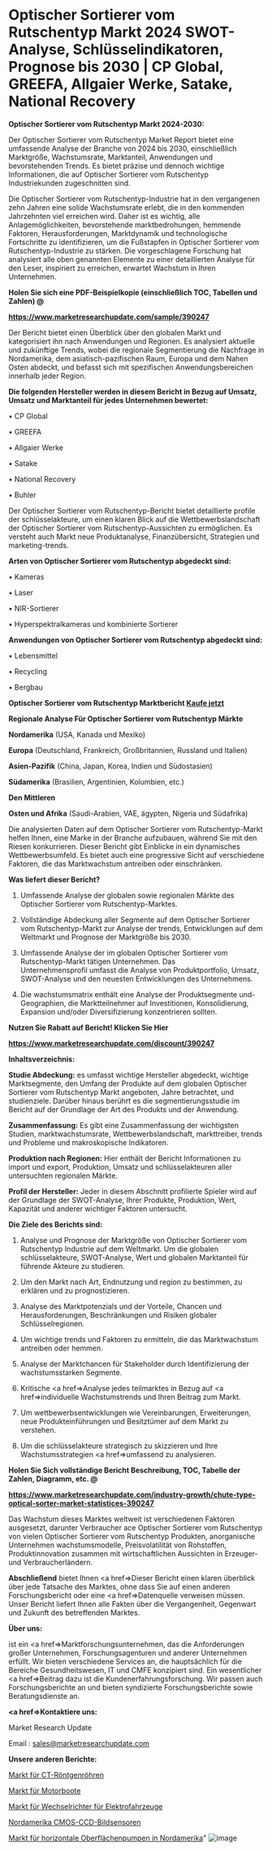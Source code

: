 # Optischer Sortierer vom Rutschentyp Markt 2024 SWOT-Analyse, Schlüsselindikatoren, Prognose bis 2030 | CP Global, GREEFA, Allgaier Werke, Satake, National Recovery

<strong>Optischer Sortierer vom Rutschentyp Markt 2024-2030:</strong>

Der Optischer Sortierer vom Rutschentyp Market Report bietet eine umfassende Analyse der Branche von 2024 bis 2030, einschließlich Marktgröße, Wachstumsrate, Marktanteil, Anwendungen und bevorstehenden Trends. Es bietet präzise und dennoch wichtige Informationen, die auf Optischer Sortierer vom Rutschentyp Industriekunden zugeschnitten sind.

Die Optischer Sortierer vom Rutschentyp-Industrie hat in den vergangenen zehn Jahren eine solide Wachstumsrate erlebt, die in den kommenden Jahrzehnten viel erreichen wird. Daher ist es wichtig, alle Anlagemöglichkeiten, bevorstehende marktbedrohungen, hemmende Faktoren, Herausforderungen, Marktdynamik und technologische Fortschritte zu identifizieren, um die Fußstapfen in Optischer Sortierer vom Rutschentyp-Industrie zu stärken. Die vorgeschlagene Forschung hat analysiert alle oben genannten Elemente zu einer detaillierten Analyse für den Leser, inspiriert zu erreichen, erwartet Wachstum in Ihren Unternehmen.



<strong>Holen Sie sich eine PDF-Beispielkopie (einschließlich TOC, Tabellen und Zahlen) @
</strong>

<strong><a href=https://www.marketresearchupdate.com/sample/390247>

<strong>https://www.marketresearchupdate.com/sample/390247</u></font></a></strong></strong>

Der Bericht bietet einen Überblick über den globalen Markt und kategorisiert ihn nach Anwendungen und Regionen. Es analysiert aktuelle und zukünftige Trends, wobei die regionale Segmentierung die Nachfrage in Nordamerika, dem asiatisch-pazifischen Raum, Europa und dem Nahen Osten abdeckt, und befasst sich mit spezifischen Anwendungsbereichen innerhalb jeder Region.



<strong>Die folgenden Hersteller werden in diesem Bericht in Bezug auf Umsatz, Umsatz und Marktanteil für jedes Unternehmen bewertet:</strong>

• CP Global

• GREEFA

• Allgaier Werke

• Satake

• National Recovery

• Buhler

Der Optischer Sortierer vom Rutschentyp-Bericht bietet detaillierte profile der schlüsselakteure, um einen klaren Blick auf die Wettbewerbslandschaft der Optischer Sortierer vom Rutschentyp-Aussichten zu ermöglichen. Es versteht auch Markt neue Produktanalyse, Finanzübersicht, Strategien und marketing-trends.



<strong>Arten von Optischer Sortierer vom Rutschentyp abgedeckt sind:</strong>

• Kameras

• Laser

• NIR-Sortierer

• Hyperspektralkameras und kombinierte Sortierer



<strong>Anwendungen von Optischer Sortierer vom Rutschentyp abgedeckt sind:</strong>

• Lebensmittel

• Recycling

• Bergbau



<strong>Optischer Sortierer vom Rutschentyp Marktbericht <a href=https://www.marketresearchupdate.com/buynow/390247>Kaufe jetzt</a></strong>



<strong>Regionale Analyse Für Optischer Sortierer vom Rutschentyp Märkte</strong>



<strong>Nordamerika</strong> (USA, Kanada und Mexiko)



<strong>Europa</strong> (Deutschland, Frankreich, Großbritannien, Russland und Italien)



<strong>Asien-Pazifik</strong> (China, Japan, Korea, Indien und Südostasien)



<strong>Südamerika</strong> (Brasilien, Argentinien, Kolumbien, etc.)



<strong>Den Mittleren</strong> 

<strong>Osten und Afrika</strong> (Saudi-Arabien, VAE, ägypten, Nigeria und Südafrika)

Die analysierten Daten auf dem Optischer Sortierer vom Rutschentyp-Markt helfen Ihnen, eine Marke in der Branche aufzubauen, während Sie mit den Riesen konkurrieren. Dieser Bericht gibt Einblicke in ein dynamisches Wettbewerbsumfeld. Es bietet auch eine progressive Sicht auf verschiedene Faktoren, die das Marktwachstum antreiben oder einschränken.



<strong>Was liefert dieser Bericht?</strong>

1. Umfassende Analyse der globalen sowie regionalen Märkte des Optischer Sortierer vom Rutschentyp-Marktes.

2. Vollständige Abdeckung aller Segmente auf dem Optischer Sortierer vom Rutschentyp-Markt zur Analyse der trends, Entwicklungen auf dem Weltmarkt und Prognose der Marktgröße bis 2030.

3. Umfassende Analyse der im globalen Optischer Sortierer vom Rutschentyp-Markt tätigen Unternehmen. Das Unternehmensprofil umfasst die Analyse von Produktportfolio, Umsatz, SWOT-Analyse und den neuesten Entwicklungen des Unternehmens.

4. Die wachstumsmatrix enthält eine Analyse der Produktsegmente und-Geographien, die Marktteilnehmer auf Investitionen, Konsolidierung, Expansion und/oder Diversifizierung konzentrieren sollten.



<strong>Nutzen Sie Rabatt auf Bericht! Klicken Sie Hier
</strong>

<strong><a href=https://www.marketresearchupdate.com/discount/390247>https://www.marketresearchupdate.com/discount/390247</b></u></font></strong></a>



<strong>Inhaltsverzeichnis:</strong>



<strong>Studie Abdeckung:</strong> es umfasst wichtige Hersteller abgedeckt, wichtige Marktsegmente, den Umfang der Produkte auf dem globalen Optischer Sortierer vom Rutschentyp Markt angeboten, Jahre betrachtet, und studienziele. Darüber hinaus berührt es die segmentierungsstudie im Bericht auf der Grundlage der Art des Produkts und der Anwendung.



<strong>Zusammenfassung:</strong> Es gibt eine Zusammenfassung der wichtigsten Studien, marktwachstumsrate, Wettbewerbslandschaft, markttreiber, trends und Probleme und makroskopische Indikatoren.



<strong>Produktion nach Regionen:</strong> Hier enthält der Bericht Informationen zu import und export, Produktion, Umsatz und schlüsselakteuren aller untersuchten regionalen Märkte.



<strong>Profil der Hersteller:</strong> Jeder in diesem Abschnitt profilierte Spieler wird auf der Grundlage der SWOT-Analyse, Ihrer Produkte, Produktion, Wert, Kapazität und anderer wichtiger Faktoren untersucht.



<strong>Die Ziele des Berichts sind:</strong>

1) Analyse und Prognose der Marktgröße von Optischer Sortierer vom Rutschentyp Industrie auf dem Weltmarkt.
Um die globalen schlüsselakteure, SWOT-Analyse, Wert und globalen Marktanteil für führende Akteure zu studieren.

2) Um den Markt nach Art, Endnutzung und region zu bestimmen, zu erklären und zu prognostizieren.

3) Analyse des Marktpotenzials und der Vorteile, Chancen und Herausforderungen, Beschränkungen und Risiken globaler Schlüsselregionen.

4) Um wichtige trends und Faktoren zu ermitteln, die das Marktwachstum antreiben oder hemmen.

5) Analyse der Marktchancen für Stakeholder durch Identifizierung der wachstumsstarken Segmente.

6) Kritische <a href=>Analyse</a> jedes teilmarktes in Bezug auf <a href=>individuelle</a> Wachstumstrends und Ihren Beitrag zum Markt.

7) Um wettbewerbsentwicklungen wie Vereinbarungen, Erweiterungen, neue Produkteinführungen und Besitztümer auf dem Markt zu verstehen.

8) Um die schlüsselakteure strategisch zu skizzieren und Ihre Wachstumsstrategien <a href=>umfassend</a> zu analysieren.



<strong>Holen Sie Sich vollständige Bericht Beschreibung, TOC, Tabelle der Zahlen, Diagramm, etc. @ </strong>

<strong><a href=https://www.marketresearchupdate.com/industry-growth/chute-type-optical-sorter-market-statistices-390247>https://www.marketresearchupdate.com/industry-growth/chute-type-optical-sorter-market-statistices-390247</a></font></strong>

Das Wachstum dieses Marktes weltweit ist verschiedenen Faktoren ausgesetzt, darunter Verbraucher ace Optischer Sortierer vom Rutschentyp von vielen Optischer Sortierer vom Rutschentyp Produkten, anorganische Unternehmen wachstumsmodelle, Preisvolatilität von Rohstoffen, Produktinnovation zusammen mit wirtschaftlichen Aussichten in Erzeuger-und Verbraucherländern.



<strong>Abschließend</strong> bietet Ihnen <a href=>Dieser</a> Bericht einen klaren überblick über jede Tatsache des Marktes, ohne dass Sie auf einen anderen Forschungsbericht oder eine <a href=>Datenquelle</a> verweisen müssen. Unser Bericht liefert Ihnen alle Fakten über die Vergangenheit, Gegenwart und Zukunft des betreffenden Marktes.



<strong>Über uns:</strong>

 ist ein <a href=>Marktfors</a>chungsunternehmen, das die Anforderungen großer Unternehmen, Forschungsagenturen und anderer Unternehmen erfüllt. Wir bieten verschiedene Services an, die hauptsächlich für die Bereiche Gesundheitswesen, IT und CMFE konzipiert sind. Ein wesentlicher <a href=>Beitrag</a> dazu ist die Kundenerfahrungsforschung. Wir passen auch Forschungsberichte an und bieten syndizierte Forschungsberichte sowie Beratungsdienste an.



<strong><a href=>Kontaktiere uns:</a></strong>

Market Research Update

Email : sales@marketresearchupdate.com



<strong>Unsere anderen Berichte:</strong>

<a href=https://www.linkedin.com/pulse/ct-x-ray-tube-market-size-region-outlook-statistic>Markt für CT-Röntgenröhren</a>

<a href=https://www.linkedin.com/pulse/power-boats-market-size-emerging-trends-consumption>Markt für Motorboote</a>

<a href=https://www.linkedin.com/pulse/electric-vehicle-power-inverter-market-outlooks>Markt für Wechselrichter für Elektrofahrzeuge</a>

<a href=https://www.linkedin.com/pulse/north-america-cmos-ccd-image-sensors>Nordamerika CMOS-CCD-Bildsensoren</a>

<a href=https://www.linkedin.com/pulse/north-america-horizontal-surface-pumps-market-2023-top>Markt für horizontale Oberflächenpumpen in Nordamerika</a>"
![image](https://github.com/Gayatrikarjule/Market-Analysis-361/assets/97346546/c4c31ab8-3c8c-470d-a306-74880038f058)

